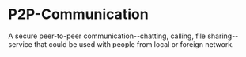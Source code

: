 # P2P-Communication
A secure peer-to-peer communication--chatting, calling, file sharing--service that could be used with people from local or foreign network. 

